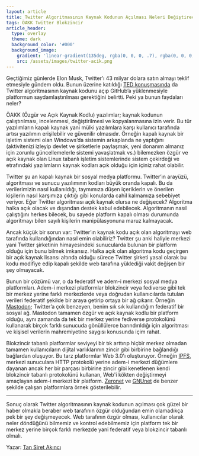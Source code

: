 ```yaml
---
layout: article
title: Twitter Algoritmasının Kaynak Kodunun Açılması Neleri Değiştirecek?
tags: ÖAKK Twitter Blokzincir
article_header:
  type: overlay
  theme: dark
  background_color: '#000'
  background_image:
    gradient: 'linear-gradient(135deg, rgba(0, 0, 0, .7), rgba(0, 0, 0, .7))'
    src: /assets/images/twitter-acik.png
---
```


Geçtiğimiz günlerde Elon Musk, Twitter’ı 43 milyar dolara satın almayı teklif etmesiyle gündem oldu. Bunun üzerine katıldığı [TED konuşmasında](https://vid.puffyan.us/watch?v=cdZZpaB2kDM) da Twitter algoritmasının kaynak kodunu açıp GitHub’a yüklenmesiyle platformun saydamlaştırılması gerektiğini belirtti. Peki ya bunun faydaları neler?

ÖAKK (Özgür ve Açık Kaynak Kodlu) yazılımlar; kaynak kodunun çalıştırılması, incelenmesi, değiştirilmesi ve kopyalanmasına izin verir. Bu tür yazılımların kapalı kaynak yani mülki yazılımlara karşı kullanıcı tarafında artısı yazılımın erişilebilir ve güvenilir olmasıdır. Örneğin kapalı kaynak bir işletim sistemi olan Windows’da sistemin arkaplanda ne yaptığını (aktivitenizi izleyip devlet ve şirketlerle paylaşmak, yeni donanım almanız için zorunlu güncellemelerle sistemi yavaşlatmak vs.) bilemezken özgür ve açık kaynak olan Linux tabanlı işletim sistemlerinde sistem çekirdeği ve etrafındaki yazılımların kaynak kodları açık olduğu için içiniz rahat olabilir.

Twitter şu an kapalı kaynak bir sosyal medya platformu. Twitter’ın arayüzü, algoritması ve sunucu yazılımının kodları büyük oranda kapalı. Bu da verilerimizin nasıl kullanıldığı, taymımıza düşen içeriklerin ve önerilen kişilerin nasıl karşımıza çıktığı gibi konularda cahil kalmamıza sebebiyet veriyor. Eğer Twitter algoritması açık kaynak olursa ne değişecek? Algoritma halka açık olacak ve dışarıdan destek kabul edebilecek. Algoritmanın nasıl çalıştığını herkes bilecek, bu sayede platform kapalı olması durumunda algoritmayı bilen sayılı kişilerin manipülasyonuna maruz kalmayacak.

Ancak küçük bir sorun var: Twitter’ın kaynak kodu açık olan algoritmayı web tarafında kullandığından nasıl emin olabiliriz? Twitter şu anki haliyle merkezi yani Twitter şirketinin himayesindeki sunucularda bulunan bir platform olduğu için bunu bilmek imkansız. Halka açık olan algoritma kodu geçirgen bir açık kaynak lisansı altında olduğu sürece Twitter şirketi yasal olarak bu kodu modifiye edip kapalı şekilde web tarafına yüklediği vakit değişen bir şey olmayacak.

Bunun bir çözümü var, o da federatif ve adem-i merkezi sosyal medya platformları. Adem-i merkezi platformlar blokzincir veya fediverse gibi tek bir merkez yerine farklı merkezlerde veya doğrudan kullanıcılarda tutulan verileri federatif şekilde bir araya getirip ortaya bir ağ çıkarır. Örneğin [Mastodon](https://joinmastodon.org/); Twitter’a çok benzeyen, benim sık sık kullandığım federatif bir sosyal ağ. Mastodon tamamen özgür ve açık kaynak kodlu bir platform olduğu, aynı zamanda da tek bir merkez yerine fediverse protokolünü kullanarak birçok farklı sunucuda gönüllülerce barındırıldığı için algoritması ve kişisel verilerin mahremiyetine saygısı konusunda içim rahat.

Blokzincir tabanlı platformlar seviyeyi bir tık arttırıp hiçbir merkez olmadan tamamen kullanıcıların dijital varlıklarının zincir gibi birbirine bağlandığı bağlardan oluşuyor. Bu tarz platformlar Web 3.0'ı oluşturuyor. Örneğin [IPFS](https://ipfs.io/), merkezi sunuculara HTTP protokolü yerine adem-i merkezi düğümlere dayanan ancak her bir parçası birbirine zincir gibi kenetlenen kendi blokzincir tabanlı protokolünü kullanan, Web'i kökten değiştirmeyi amaçlayan adem-i merkezi bir platform. [Zeronet](https://zeronet.io/) ve [GNUnet](https://www.gnunet.org) de benzer şekilde çalışan platformlara örnek gösterilebilir.

---

Sonuç olarak Twitter algoritmasının kaynak kodunun açılması çok güzel bir haber olmakla beraber web tarafının özgür olduğundan emin olamadıkça pek bir şey değişmeyecek. Web tarafının özgür olması, kullanıcılar olarak neler döndüğünü bilmemiz ve kontrol edebilmemiz için platform tek bir merkez yerine birçok farklı merkezde yani federatif veya blokzincir tabanlı olmalı.


Yazar: [Tan Siret Akıncı](https://yutyo.github.io/)
